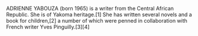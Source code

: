 ADRIENNE YABOUZA (born 1965) is a writer from the Central African Republic. She is of Yakoma heritage.[1] She has written several novels and a book for children,[2] a number of which were penned in collaboration with French writer Yves Pinguilly.[3][4]
